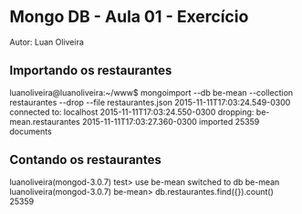 # Mongo DB - Aula 01 - Exercício
Autor: Luan Oliveira

## Importando os restaurantes

luanoliveira@luanoliveira:~/www$ mongoimport --db be-mean --collection restaurantes --drop --file restaurantes.json
2015-11-11T17:03:24.549-0300	connected to: localhost
2015-11-11T17:03:24.550-0300	dropping: be-mean.restaurantes
2015-11-11T17:03:27.360-0300	imported 25359 documents

## Contando os restaurantes

luanoliveira(mongod-3.0.7) test> use be-mean
switched to db be-mean
luanoliveira(mongod-3.0.7) be-mean> db.restaurantes.find({}).count()
25359

